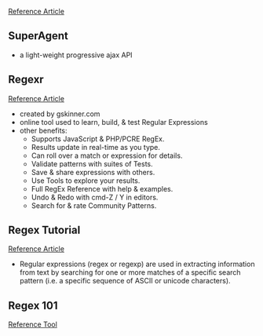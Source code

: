 [Reference Article](https://visionmedia.github.io/superagent/)

## SuperAgent
- a light-weight progressive ajax API

## Regexr
[Reference Article](https://regexr.com/)
- created by gskinner.com
- online tool used to learn, build, & test Regular Expressions
- other benefits:
    - Supports JavaScript & PHP/PCRE RegEx.
    - Results update in real-time as you type.
    - Can roll over a match or expression for details.
    - Validate patterns with suites of Tests.
    - Save & share expressions with others.
    - Use Tools to explore your results.
    - Full RegEx Reference with help & examples.
    - Undo & Redo with cmd-Z / Y in editors.
    - Search for & rate Community Patterns.

## Regex Tutorial
[Reference Article](https://medium.com/factory-mind/regex-tutorial-a-simple-cheatsheet-by-examples-649dc1c3f285)

- Regular expressions (regex or regexp) are used in extracting information from text by searching for one or more matches of a specific search pattern (i.e. a specific sequence of ASCII or unicode characters).

## Regex 101
[Reference Tool](https://regex101.com/)



